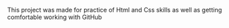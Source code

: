 This project was made for practice of Html and Css skills as well as getting comfortable working with GitHub